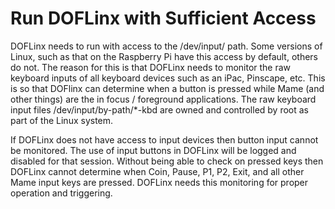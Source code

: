 # Run DOFLinx with Sufficient Access

DOFLinx needs to run with access to the /dev/input/ path.
Some versions of Linux, such as that on the Raspberry Pi have this access by default, others do not.
The reason for this is that DOFLinx needs to monitor the raw keyboard inputs of all keyboard devices such as an iPac, Pinscape, etc.
This is so that DOFlinx can determine when a button is pressed while Mame (and other things) are the in focus / foreground applications.
The raw keyboard input files /dev/input/by-path/*-kbd are owned and controlled by root as part of the Linux system.

If DOFLinx does not have access to input devices then button input cannot be monitored.
The use of input buttons in DOFLinx will be logged and disabled for that session.
Without being able to check on pressed keys then DOFLinx cannot determine when Coin, Pause, P1, P2, Exit, and all other Mame input keys are pressed.
DOFLinx needs this monitoring for proper operation and triggering. 
